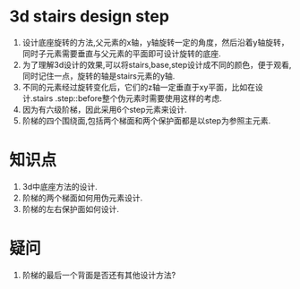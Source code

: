 # 3d stairs design step
1. 设计底座旋转的方法,父元素的x轴，y轴旋转一定的角度，然后沿着y轴旋转，同时子元素需要垂直与父元素的平面即可设计旋转的底座.  
2. 为了理解3d设计的效果,可以将stairs,base,step设计成不同的颜色，便于观看,同时记住一点，旋转的轴是stairs元素的y轴.  
3. 不同的元素经过旋转变化后，它们的z轴一定垂直于xy平面，比如在设计.stairs .step::before整个伪元素时需要使用这样的考虑.  
4. 因为有六级阶梯，因此采用6个step元素来设计. 
5. 阶梯的四个围绕面,包括两个梯面和两个保护面都是以step为参照主元素. 

# 知识点
1. 3d中底座方法的设计.  
2. 阶梯的两个梯面如何用伪元素设计.  
3. 阶梯的左右保护面如何设计.

# 疑问
1. 阶梯的最后一个背面是否还有其他设计方法?  